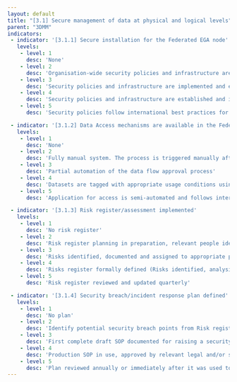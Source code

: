 ```yaml
---
layout: default
title: "[3.1] Secure management of data at physical and logical levels"
parent: "3DMM"
indicators:
 - indicator: '[3.1.1] Secure installation for the Federated EGA node'
   levels:
    - level: 1
      desc: 'None'
    - level: 2
      desc: 'Organisation-wide security policies and infrastructure are defined'
    - level: 3  
      desc: 'Security policies and infrastructure are implemented and enforced following organisation-wide guidelines'
    - level: 4
      desc: 'Security policies and infrastructure are established and implemented under the appropriate jurisdictional level, e.g. nationally'
    - level: 5
      desc: 'Security policies follow international best practices for data security and are regularly reviewed based on changes in technological, regulatory and ethical considerations'

 - indicator: '[3.1.2] Data Access mechanisms are available in the Federated EGA node following Data Access Committee approval'
   levels:
    - level: 1
      desc: 'None'
    - level: 2
      desc: 'Fully manual system. The process is triggered manually after approval is granted'
    - level: 3  
      desc: 'Partial automation of the data flow approval process'
    - level: 4
      desc: 'Datasets are tagged with appropriate usage conditions using, for instance, GA4GH DUO. This would partially guide DAC approvals, accelerating the data access process'
    - level: 5
      desc: 'Application for access is semi-automated and follows international standards. Process is periodically reviewed to ensure time efficient access.'

 - indicator: '[3.1.3] Risk register/assessment implemented'
   levels:
    - level: 1
      desc: 'No risk register'
    - level: 2
      desc: 'Risk register planning in preparation, relevant people identified as responsible for RR at node.'
    - level: 3  
      desc: 'Risks identified, documented and assigned to appropriate personnel for review'
    - level: 4
      desc: 'Risks register formally defined (Risks identified, analysised, prioritised and treated/mitigated)'
    - level: 5
      desc: 'Risk register reviewed and updated quarterly'

 - indicator: '[3.1.4] Security breach/incident response plan defined'
   levels:
    - level: 1
      desc: 'No plan'
    - level: 2
      desc: 'Identify potential security breach points from Risk register. Give consideration to other FEGA nodes, CEGA, key contacts, and institutional/organisational policies.'
    - level: 3  
      desc: 'First complete draft SOP documented for raising a security alarm. Have contacts for steps of SOP and proposal for audit report. SOP is accessible to all team members.'
    - level: 4
      desc: 'Production SOP in use, approved by relevant legal and/or security personnel. Have trained all personnel in the process. Done dry runs through SOP to identify areas of improvement.'
    - level: 5
      desc: 'Plan reviewed annually or immediately after it was used to identify areas of improvement.'
---
```

